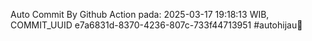 Auto Commit By Github Action pada: 2025-03-17 19:18:13 WIB, COMMIT_UUID e7a6831d-8370-4236-807c-733f44713951 #autohijau🗿
